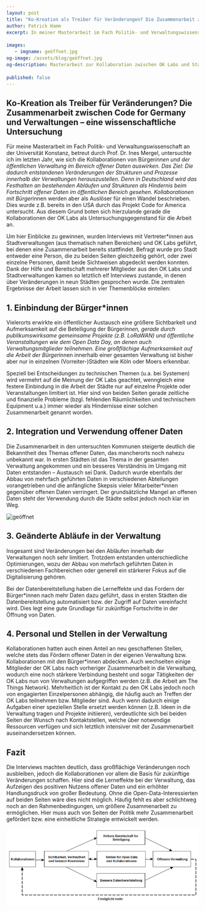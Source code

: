 ```yaml
---
layout: post
title: "Ko-Kreation als Treiber für Veränderungen? Die Zusammenarbeit zwischen Code for Germany und Verwaltungen – eine wissenschaftliche Untersuchung"
author: Patrick Hamm
excerpt: In meiner Masterarbeit im Fach Politik- und Verwaltungswissenschaften habe ich Interviews mit Vertreter*innen aus verschiedenen Stadtverwaltungen und den OK Labs von Code for Germany geführt. Ich wollte herausfinden, ob und wie die Kollaboration zwischen Ehrenamtlichen in den Labs und den Verwaltungen zu einem internen Wandel geführt haben (u.a. im Umgang mit offenen Daten). Meine Ergebnisse zeigen erste Erfolge und zukünftige Baustellen auf.

images:
   - imgname: geöffnet.jpg
og-image: /assets/blog/geöffnet.jpg
og-description: Masterarbeit zur Kollaboration zwischen OK Labs und Stadtverwaltungen. Wie wirkt sich das auf den Umgang mit Offenen Daten aus?

published: false
---
```

## Ko-Kreation als Treiber für Veränderungen? Die Zusammenarbeit zwischen Code for Germany und Verwaltungen – eine wissenschaftliche Untersuchung

Für meine Masterarbeit im Fach Politik- und Verwaltungswissenschaft an der Universität Konstanz, betreut durch Prof. Dr. Ines Mergel, untersuchte ich im letzten Jahr, wie sich die Kollaborationen von Bürger*innen und der öffentlichen Verwaltung im Bereich offener Daten auswirken. Das Ziel: Die dadurch entstandenen Veränderungen der Strukturen und Prozesse innerhalb der Verwaltungen herauszustellen. Denn in Deutschland wird das Festhalten an bestehenden Abläufen und Strukturen als Hindernis beim Fortschritt offener Daten im öffentlichen Bereich gesehen. Kollaborationen mit Bürger*innen werden aber als Auslöser für einen Wandel beschrieben. Dies wurde z.B. bereits in den USA durch das Projekt Code for America untersucht. Aus diesem Grund boten sich hierzulande gerade die Kollaborationen der OK Labs als Untersuchungsgegenstand für die Arbeit an.

Um hier Einblicke zu gewinnen, wurden Interviews mit Vertreter*innen aus Stadtverwaltungen (aus thematisch nahen Bereichen) und OK Labs geführt, bei denen eine Zusammenarbeit bereits stattfindet. Befragt wurde pro Stadt entweder eine Person, die zu beiden Seiten gleichzeitig gehört, oder zwei einzelne Personen, damit beide Sichtweisen abgedeckt werden konnten. Dank der Hilfe und Bereitschaft mehrerer Mitglieder aus den OK Labs und Stadtverwaltungen kamen so letztlich elf Interviews zustande, in denen über Veränderungen in neun Städten gesprochen wurde. Die zentralen Ergebnisse der Arbeit lassen sich in vier Themenblöcke einteilen:

## 1. Einbindung der Bürger*innen

Vielerorts erwirkte ein öffentlicher Austausch eine größere Sichtbarkeit und Aufmerksamkeit auf die Beteiligung der Bürger*innen, gerade durch publikumswirksame gemeinsame Projekte (z.B. LoRaWAN) und öffentliche Veranstaltungen wie dem Open Data Day, an denen auch Verwaltungsmitglieder teilnehmen. Eine großflächige Aufmerksamkeit auf die Arbeit der Bürger*innen innerhalb einer gesamten Verwaltung ist bisher aber nur in einzelnen (Vorreiter-)Städten wie Köln oder Moers erkennbar.

Speziell bei Entscheidungen zu technischen Themen (u.a. bei Systemen) wird vermehrt auf die Meinung der OK Labs geachtet, wenngleich eine festere Einbindung in die Arbeit der Städte nur auf einzelne Projekte oder Veranstaltungen limitiert ist. Hier sind von beiden Seiten gerade zeitliche und finanzielle Probleme (bzgl. fehlenden Räumlichkeiten und technischem Equipment u.a.) immer wieder als Hindernisse einer solchen Zusammenarbeit genannt worden.

## 2. Integration und Verwendung offener Daten

Die Zusammenarbeit in den untersuchten Kommunen steigerte deutlich die Bekanntheit des Themas offener Daten, das mancherorts noch nahezu unbekannt war. In ersten Städten ist das Thema in der gesamten Verwaltung angekommen und ein besseres Verständnis im Umgang mit Daten entstanden – Austausch sei Dank. Dadurch wurde ebenfalls der Abbau von mehrfach geführten Daten in verschiedenen Abteilungen vorangetrieben und die anfängliche Skepsis vieler Mitarbeiter*innen gegenüber offenen Daten verringert. Der grundsätzliche Mangel an offenen Daten steht der Verwendung durch die Städte selbst jedoch noch klar im Weg.

![geöffnet](/assets/blog/geöffnet.jpg)

## 3. Geänderte Abläufe in der Verwaltung

Insgesamt sind Veränderungen bei den Abläufen innerhalb der Verwaltungen noch sehr limitiert. Trotzdem entstanden unterschiedliche Optimierungen, wozu der Abbau von mehrfach geführten Daten in verschiedenen Fachbereichen oder generell ein stärkerer Fokus auf die Digitalisierung gehören. 

Bei der Datenbereitstellung haben die Lerneffekte und das Fordern der Bürger*innen nach mehr Daten dazu geführt, dass in ersten Städten die Datenbereitstellung automatisiert bzw. der Zugriff auf Daten vereinfacht wird. Dies legt eine gute Grundlage für zukünftige Fortschritte in der Öffnung von Daten.

## 4. Personal und Stellen in der Verwaltung

Kollaborationen hatten auch einen Anteil an neu geschaffenen Stellen, welche stets das Fördern offener Daten in der eigenen Verwaltung bzw. Kollaborationen mit den Bürger*innen abdecken. Auch wechselten einige Mitglieder der OK Labs nach vorheriger Zusammenarbeit in die Verwaltung, wodurch eine noch stärkere Verbindung besteht und sogar Tätigkeiten der OK Labs nun von Verwaltungen aufgegriffen werden (z.B. die Arbeit am The Things Network). Mehrheitlich ist der Kontakt zu den OK Labs jedoch noch von engagierten Einzelpersonen abhängig, die häufig auch an Treffen der OK Labs teilnehmen bzw. Mitglieder sind. Auch wenn dadurch einige Aufgaben einer speziellen Stelle ersetzt werden können (z.B. Ideen in die Verwaltung tragen und Projekte initiieren), verdeutlichte sich bei beiden Seiten der Wunsch nach Kontaktstellen, welche über notwendige Ressourcen verfügen und sich letztlich intensiver mit der Zusammenarbeit auseinandersetzen können.

## Fazit

Die Interviews machten deutlich, dass großflächige Veränderungen noch ausbleiben, jedoch die Kollaborationen vor allem die Basis für zukünftige Veränderungen schaffen. Hier sind die Lerneffekte bei der Verwaltung, das Aufzeigen des positiven Nutzens offener Daten und ein erhöhter Handlungsdruck von großer Bedeutung. Ohne die Open-Data-Interessierten auf beiden Seiten wäre dies nicht möglich. Häufig fehlt es aber schlichtweg noch an den Rahmenbedingungen, um größere Zusammenarbeit zu ermöglichen. Hier muss auch von Seiten der Politik mehr Zusammenarbeit gefördert bzw. eine einheitliche Strategie entwickelt werden.

![Grafik-Zusammenarbeit-Labs-Verwaltungen](assets/blog/Grafik-Zusammenarbeit-Labs-Verwaltungen.png)
